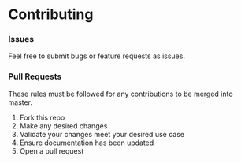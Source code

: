 # Contributing

### Issues

Feel free to submit bugs or feature requests as issues.

### Pull Requests

These rules must be followed for any contributions to be merged into master.

1. Fork this repo
1. Make any desired changes
1. Validate your changes meet your desired use case
1. Ensure documentation has been updated
1. Open a pull request
